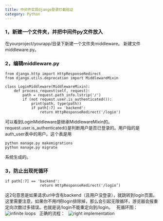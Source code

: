 ```yaml
---
title: 中间件实现django登录拦截验证
category: Python
---
```


### 1，新建一个文件夹，并把中间件py文件放入

在yourproject/yourapp/目录下新建一个文件夹middleware。
新建文件middleware.py。

### 2，编辑middleware.py
```
from django.http import HttpResponseRedirect
from django.utils.deprecation import MiddlewareMixin
 
class LoginMiddleware(MiddlewareMixin):
    def process_request(self, request):
        path = request.path_info.lstrip('/')
        if (not request.user.is_authenticated()):
            print(path, type(path))
            if path[:7] == 'backend':
                return HttpResponseRedirect('/login')
```
可以看到LoginMiddleware是继承MiddlewareMixin的。
 
request.user.is_authenticated()是判断用户是否已登录的。用户指的是auth_user表中的用户。这个表是用
```
python manage.py makemigrations 
python manage.py migrate 
```
系统生成的。
 
### 3，防止出现死循环
```
if path[:7] == 'backend':
                return HttpResponseRedirect('/login’)
```
这2句意思是如果请求url中含有backend（且用户没登录），就跳转到login页面。这里需要注意，如果你不用if把login排除掉，那么会引起无限循环，游览器会报重定向次数过多错误。也就是说/login不能重定向到/login。
 
死循环图：
 
![infinite loops](http://xiaozhangzaici.com/image/django登录拦截验证-中间件实现1.jpg)
 
正确的流程：
 
![right implementation](http://xiaozhangzaici.com/image/django登录拦截验证-中间件实现2.jpg)



